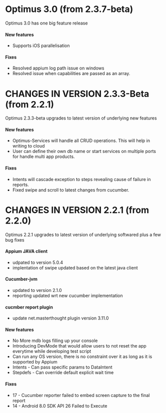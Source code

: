 Optimus 3.0 (from 2.3.7-beta)
===================================

Optimus 3.0 has one big feature release


#### New features
* Supports iOS parallelisation


#### Fixes
* Resolved appium log path issue on windows
* Resolved issue when capabilities are passed as an array.

CHANGES IN VERSION 2.3.3-Beta (from 2.2.1)
===================================

Optimus 2.3.3-beta upgrades to latest version of underlying new features


#### New features
* Optimus-Services will handle all CRUD operations. This will help in writing to cloud
* User can define their own db name or start services on multiple ports for handle multi app products.


#### Fixes
* Intents will cascade exception to steps revealing cause of failure in reports.
* Fixed swipe and scroll to latest changes from cucumber.

CHANGES IN VERSION 2.2.1 (from 2.2.0)
===================================

Optimus 2.2.1 upgrades to latest version of underlying softwared plus a few bug fixes

#### Appium JAVA client
* udpated to version 5.0.4
* implentation of swipe updated based on the latest java client

#### Cucumber-jvm
* updated to version 2.1.0
* reporting updated wrt new cucumber implementation

#### cucmber report plugin
* update net.masterthought plugin version 3.11.0

#### New features
* No More mdb logs filling up your console
* Introducing DevMode that would allow users to not reset the app everytime while developing test script
* Can run any OS version, there is no constraint over it as long as it is supported by Appium
* Intents - Can pass specific params to DataIntent
* Stepdefs - Can override default explicit wait time


#### Fixes
* 17 - Cucumber reporter failed to embed screen capture to the final report
* 14 - Android 8.0 SDK API 26 Failed to Execute
